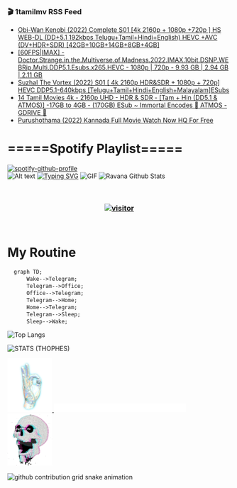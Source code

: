 ### 🎬 1tamilmv RSS Feed

<!-- BLOG-POST-LIST:START -->
- [Obi-Wan Kenobi &lpar;2022&rpar; Complete S01 [4k 2160p + 1080p +720p ]  HS WEB-DL &lpar;DD+5.1 192kbps Telugu+Tamil+Hindi+English&rpar; HEVC +AVC &lpar;DV+HDR+SDR&rpar; [42GB+10GB+14GB+8GB+4GB]](https://www.1tamilmv.cloud/index.php?/forums/topic/164353-obi-wan-kenobi-2022-complete-s01-4k-2160p-1080p-720p-hs-web-dl-dd51-192kbps-telugutamilhindienglish-hevc-avc-dvhdrsdr-42gb10gb14gb8gb4gb/&do=findComment&comment=328773)
- [[60FPS|IMAX] - Doctor.Strange.in.the.Multiverse.of.Madness.2022.IMAX.10bit.DSNP.WEBRip.Multi.DDP5.1.Esubs.x265.HEVC - 1080p | 720p - 9.93 GB | 2.94 GB | 2.11 GB](https://www.1tamilmv.cloud/index.php?/forums/topic/164352-60fpsimax-doctorstrangeinthemultiverseofmadness2022imax10bitdsnpwebripmultiddp51esubsx265hevc-1080p-720p-993-gb-294-gb-211-gb/&do=findComment&comment=328772)
- [Suzhal The Vortex &lpar;2022&rpar; S01 [ 4k 2160p HDR&amp;SDR + 1080p + 720p] HEVC DDP5.1-640kbps [Telugu+Tamil+Hindi+English+Malayalam]ESubs](https://www.1tamilmv.cloud/index.php?/forums/topic/164040-suzhal-the-vortex-2022-s01-4k-2160p-hdrsdr-1080p-720p-hevc-ddp51-640kbps-telugutamilhindienglishmalayalamesubs/&do=findComment&comment=328771)
- [14 Tamil Movies 4k - 2160p UHD - HDR &amp; SDR - [Tam + Hin &lpar;DD5.1 &amp; ATMOS&rpar;] -17GB to 4GB - &lpar;170GB&rpar; ESub ~ Immortal Encodes 🔰 ATMOS - GDRIVE 🔰](https://www.1tamilmv.cloud/index.php?/forums/topic/152640-14-tamil-movies-4k-2160p-uhd-hdr-sdr-tam-hin-dd51-atmos-17gb-to-4gb-170gb-esub-~-immortal-encodes-%F0%9F%94%B0-atmos-gdrive-%F0%9F%94%B0/&do=findComment&comment=328770)
- [Purushothama &lpar;2022&rpar; Kannada Full Movie Watch Now HQ For Free](https://www.1tamilmv.cloud/index.php?/forums/topic/164351-purushothama-2022-kannada-full-movie-watch-now-hq-for-free/&do=findComment&comment=328769)
<!-- BLOG-POST-LIST:END -->

# =====Spotify Playlist=====
[![spotify-github-profile](https://spotify-github-profile.vercel.app/api/view?uid=31rfzgmuvvewegdlxvlev4ynz4vu&cover_image=true&theme=default&bar_color=53b14f&bar_color_cover=true)](https://ravana69.github.io/rss)
</br>
![Alt text](https://spotify-recently-played-readme.vercel.app/api?user=31rfzgmuvvewegdlxvlev4ynz4vu)
[![Typing SVG](https://readme-typing-svg.herokuapp.com?color=%2336BCF7&center=true&vCenter=true&multiline=true&height=81&lines=I+AM+RAVANA;CONTACT+ME+ON+TELEGRAM%3A+%40R4V4N4)](https://git.io/typing-svg)
<img align="centre" height="400px" width="490px" alt="GIF" src="https://github.com/ravana69/ravana69/blob/master/rvm.gif" />
![Ravana Github Stats](https://github-readme-stats.vercel.app/api?username=ravana69&&show_icons=true&theme=radical)

<br />
<h3 align="center"> <a href="https://t.me/r4v4n4"><img src="https://profile-counter.glitch.me/ravana69/count.svg" alt="visitor" width="600"></a> </h3>
</br>

<H1>My Routine</H1>

```mermaid
  graph TD;
      Wake-->Telegram;
      Telegram-->Office;
      Office-->Telegram;
      Telegram-->Home;
      Home-->Telegram;
      Telegram-->Sleep;
      Sleep-->Wake;
```
![Top Langs](https://github-readme-stats.vercel.app/api/top-langs/?username=ravana69&&show_icons=true&theme=radical)

![STATS (THOPHES)](https://github-profile-trophy.vercel.app/?username=ravana69&theme=gruvbox&margin-w=10&margin-h=15&column=8)
<br />
<p align="left">
    <a href="#">
        <img width="20%" src="./assets/images/hand.gif" alt="" />
    </a>
    <a href="#">
        <img width="59%" src="./assets/images/spacer.png" alt="" >
    </a>
    <a href="#">
        <img width="20%" src="./assets/images/skull.gif" alt="" />
    </a>
</p>




![github contribution grid snake animation](https://raw.githubusercontent.com/ravana69/ravana69/output/github-contribution-grid-snake-dark.svg#gh-dark-mode-only)
